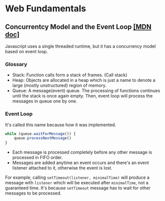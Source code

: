 # Web Fundamentals

## Concurrentcy Model and the Event Loop [[MDN doc]](https://developer.mozilla.org/zh-TW/docs/Web/JavaScript/EventLoop)
Javascript uses a single threaded runtime, but it has a concurrency model based on event loop.

### Glossary
- Stack: Function calls form a stack of frames. (Call stack)
- Heap: Objects are allocated in a heap which is just a name to denote a large (mostly unstructured) region of memory.
- Queue: A message(event) queue. The processing of functions continues until the stack is once again empty. Then, event loop will process the messages in queue one by one.

### Event Loop
It's called this name because how it was implemented.

```js
while (queue.waitForMessage()) {
    queue.processNextMessage()
}
```
- Each message is processed completely before any other message is processed in FIFO order.
- Messages are added anytime an event occurs and there's an event listener attached to it, otherwise the event is lost.

For example, calling `setTimeout(listener, minimalTime)` will produce a message with `listener` which will be executed after `minimalTime`, not a guaranteed time. It's because `setTimeout` message has to wait for other messages to be processed.